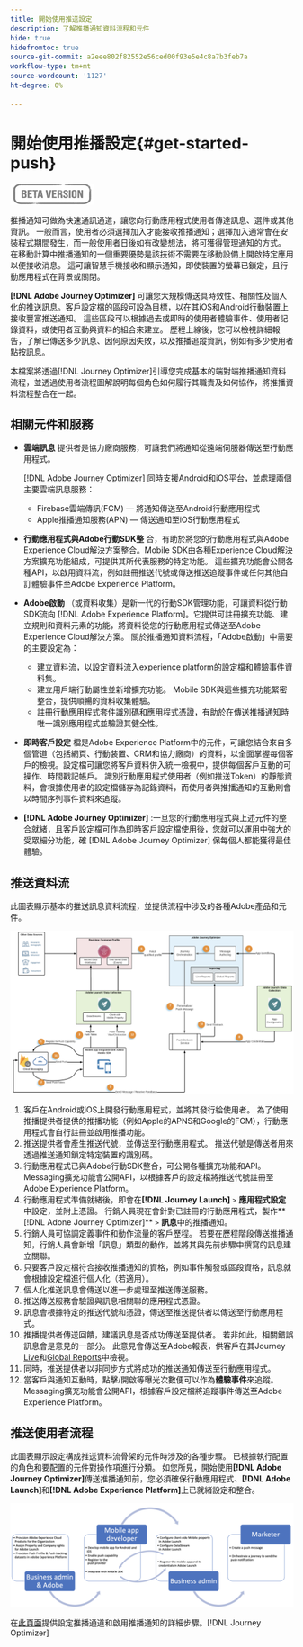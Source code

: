 ```yaml
---
title: 開始使用推送設定
description: 了解推播通知資料流程和元件
hide: true
hidefromtoc: true
source-git-commit: a2eee802f82552e56ced00f93e5e4c8a7b3feb7a
workflow-type: tm+mt
source-wordcount: '1127'
ht-degree: 0%

---
```


# 開始使用推播設定{#get-started-push}

![](assets/do-not-localize/badge.png)

推播通知可做為快速通訊通道，讓您向行動應用程式使用者傳達訊息、選件或其他資訊。 一般而言，使用者必須選擇加入才能接收推播通知；選擇加入通常會在安裝程式期間發生，而一般使用者日後如有改變想法，將可獲得管理通知的方式。 在移動計算中推播通知的一個重要優勢是該技術不需要在移動設備上開啟特定應用以便接收消息。 這可讓智慧手機接收和顯示通知，即使裝置的螢幕已鎖定，且行動應用程式在背景或關閉。

**[!DNL Adobe Journey Optimizer]**  可讓您大規模傳送具時效性、相關性及個人化的推送訊息。客戶設定檔的區段可設為目標，以在其iOS和Android行動裝置上接收豐富推送通知。 這些區段可以根據過去或即時的使用者體驗事件、使用者記錄資料，或使用者互動與資料的組合來建立。 歷程上線後，您可以檢視詳細報告，了解已傳送多少訊息、因何原因失敗，以及推播追蹤資訊，例如有多少使用者點按訊息。

本檔案將透過[!DNL Journey Optimizer]引導您完成基本的端對端推播通知資料流程，並透過使用者流程圖解說明每個角色如何履行其職責及如何協作，將推播資料流程整合在一起。


## 相關元件和服務

* **雲端訊息** 提供者是協力廠商服務，可讓我們將通知從遠端伺服器傳送至行動應用程式。

   [!DNL Adobe Journey Optimizer]  同時支援Android和iOS平台，並處理兩個主要雲端訊息服務：
   * Firebase雲端傳訊(FCM) — 將通知傳送至Android行動應用程式
   * Apple推播通知服務(APN) — 傳送通知至iOS行動應用程式

* **行動應用程式與Adobe行動SDK整** 合，有助於將您的行動應用程式與Adobe Experience Cloud解決方案整合。Mobile SDK由各種Experience Cloud解決方案擴充功能組成，可提供其所代表服務的特定功能。 這些擴充功能會公開各種API，以啟用資料流，例如註冊推送代號或傳送推送追蹤事件或任何其他自訂體驗事件至Adobe Experience Platform。

* **Adobe啟動** （或資料收集）是新一代的行動SDK管理功能，可讓資料從行動SDK流向 [!DNL Adobe Experience Platform]。它提供可註冊擴充功能、建立規則和資料元素的功能，將資料從您的行動應用程式傳送至Adobe Experience Cloud解決方案。 關於推播通知資料流程，「Adobe啟動」中需要的主要設定為：

   * 建立資料流，以設定資料流入experience platform的設定檔和體驗事件資料集。
   * 建立用戶端行動屬性並新增擴充功能。 Mobile SDK與這些擴充功能緊密整合，提供順暢的資料收集體驗。
   * 註冊行動應用程式套件識別碼和應用程式憑證，有助於在傳送推播通知時唯一識別應用程式並驗證其健全性。

* **即時客戶設定** 檔是Adobe Experience Platform中的元件，可讓您結合來自多個管道（包括網頁、行動裝置、CRM和協力廠商）的資料，以全面掌握每個客戶的檢視。設定檔可讓您將客戶資料併入統一檢視中，提供每個客戶互動的可操作、時間戳記帳戶。 識別行動應用程式使用者（例如推送Token）的靜態資料，會根據使用者的設定檔儲存為記錄資料，而使用者與推播通知的互動則會以時間序列事件資料來追蹤。

* **[!DNL Adobe Journey Optimizer]** :一旦您的行動應用程式與上述元件的整合就緒，且客戶設定檔可作為即時客戶設定檔使用後，您就可以運用中強大的受眾細分功能，確 [!DNL Adobe Journey Optimizer]  保每個人都能獲得最佳體驗。


## 推送資料流

此圖表顯示基本的推送訊息資料流程，並提供流程中涉及的各種Adobe產品和元件。

![](assets/push-flow.png)


1. 客戶在Android或iOS上開發行動應用程式，並將其發行給使用者。 為了使用推播提供者提供的推播功能（例如Apple的APNS和Google的FCM），行動應用程式會自行註冊並啟用推播功能。
1. 推送提供者會產生推送代號，並傳送至行動應用程式。 推送代號是傳送者用來透過推送通知鎖定特定裝置的識別碼。
1. 行動應用程式已與Adobe行動SDK整合，可公開各種擴充功能和API。 Messaging擴充功能會公開API，以根據客戶的設定檔將推送代號註冊至Adobe Experience Platform。
1. 行動應用程式準備就緒後，即會在&#x200B;**[!DNL Journey Launch]** `>` **應用程式設定**中設定，並附上憑證。
行銷人員現在會針對已註冊的行動應用程式，製作**[!DNL Adone Journey Optimizer]** `>` **訊息**&#x200B;中的推播通知。
1. 行銷人員可協調定義事件和動作流量的客戶歷程。 若要在歷程階段傳送推播通知，行銷人員會新增「訊息」類型的動作，並將其與先前步驟中撰寫的訊息建立關聯。
1. 只要客戶設定檔符合接收推播通知的資格，例如事件觸發或區段資格，訊息就會根據設定檔進行個人化（若適用）。
1. 個人化推送訊息會傳送以進一步處理至推送傳送服務。
1. 推送傳送服務會驗證與訊息相關聯的應用程式憑證。
1. 訊息會根據特定的推送代號和憑證，傳送至推送提供者以傳送至行動應用程式。
1. 推播提供者傳送回饋，建議訊息是否成功傳送至提供者。 若非如此，相關錯誤訊息會是意見的一部分。 此意見會傳送至Adobe報表，供客戶在其Journey [Live](reports/live-report.md)和[Global Reports](reports/global-report.md)中檢視。
1. 同時，推送提供者以非同步方式將成功的推送通知傳送至行動應用程式。
1. 當客戶與通知互動時，點擊/開啟等曝光次數便可以作為&#x200B;**體驗事件**&#x200B;來追蹤。 Messaging擴充功能會公開API，根據客戶設定檔將追蹤事件傳送至Adobe Experience Platform。

## 推送使用者流程

此圖表顯示設定構成推送資料流骨架的元件時涉及的各種步驟。 已根據執行配置的角色和要配置的元件對操作項進行分類。 如您所見，開始使用&#x200B;**[!DNL Adobe Journey Optimizer]**&#x200B;傳送推播通知前，您必須確保行動應用程式、**[!DNL Adobe Launch]**&#x200B;和&#x200B;**[!DNL Adobe Experience Platform]**&#x200B;上已就緒設定和整合。

![](assets/user-flow.png)

在[此頁面](push-configuration.md)提供設定推播通道和啟用推播通知的詳細步驟。[!DNL Journey Optimizer]